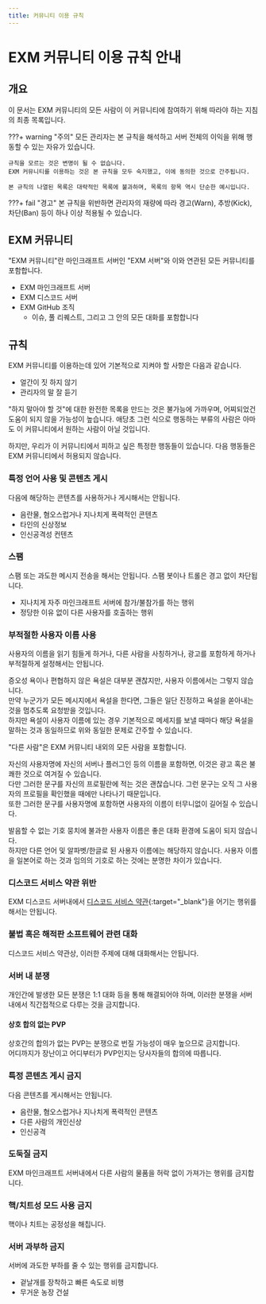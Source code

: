 ```yaml
---
title: 커뮤니티 이용 규칙
---
```

# EXM 커뮤니티 이용 규칙 안내
## 개요
이 문서는 EXM 커뮤니티의 모든 사람이 이 커뮤니티에 참여하기 위해 따라야 하는 지침의 최종 목록입니다.

???+ warning "주의"
    모든 관리자는 본 규칙을 해석하고 서버 전체의 이익을 위해 행동할 수 있는 자유가 있습니다.

    규칙을 모르는 것은 변명이 될 수 없습니다.
    EXM 커뮤니티를 이용하는 것은 본 규칙을 모두 숙지했고, 이에 동의한 것으로 간주됩니다.

    본 규칙의 나열된 목록은 대략적인 목록에 불과하며, 목록의 항목 역시 단순한 예시입니다.

???+ fail "경고"
    본 규칙을 위반하면 관리자의 재량에 따라 경고(Warn), 추방(Kick), 차단(Ban) 등이 하나 이상 적용될 수 있습니다.


## EXM 커뮤니티
"EXM 커뮤니티"란 마인크래프트 서버인 "EXM 서버"와 이와 연관된 모든 커뮤니티를 포함합니다.

  * EXM 마인크래프트 서버
  * EXM 디스코드 서버
  * EXM GitHub 조직
    * 이슈, 풀 리퀘스트, 그리고 그 안의 모든 대화를 포함합니다

## 규칙
EXM 커뮤니티를 이용하는데 있어 기본적으로 지켜야 할 사항은 다음과 같습니다.

  * 얼간이 짓 하지 않기
  * 관리자의 말 잘 듣기

"하지 말아야 할 것"에 대한 완전한 목록을 만드는 것은 불가능에 가까우며, 어찌되었건 도움이 되지 않을 가능성이 높습니다.
애당초 그런 식으로 행동하는 부류의 사람은 아마도 이 커뮤니티에서 원하는 사람이 아닐 것입니다.

하지만, 우리가 이 커뮤니티에서 피하고 싶은 특정한 행동들이 있습니다. 다음 행동들은 EXM 커뮤니티에서 허용되지 않습니다.

### 특정 언어 사용 및 콘텐츠 게시
다음에 해당하는 콘텐츠를 사용하거나 게시해서는 안됩니다.

  * 음란물, 혐오스럽거나 지나치게 폭력적인 콘텐츠
  * 타인의 신상정보
  * 인신공격성 컨텐츠

### 스팸
스팸 또는 과도한 메시지 전송을 해서는 안됩니다. 스팸 봇이나 트롤은 경고 없이 차단됩니다.

  * 지나치게 자주 마인크래프트 서버에 참가/불참가를 하는 행위
  * 정당한 이유 없이 다른 사용자를 호출하는 행위

### 부적절한 사용자 이름 사용
사용자의 이름을 읽기 힘들게 하거나, 다른 사람을 사칭하거나, 광고를 포함하게 하거나 부적절하게 설정해서는 안됩니다.

증오성 욕이나 편협하지 않은 욕설은 대부분 괜찮지만, 사용자 이름에서는 그렇지 않습니다.  
만약 누군가가 모든 메시지에서 욕설을 한다면, 그들은 일단 진정하고 욕설을 쏟아내는 것을 멈추도록 요청받을 것입니다.  
하지만 욕설이 사용자 이름에 있는 경우 기본적으로 메세지를 보낼 때마다 해당 욕설을 말하는 것과 동일하므로 위와 동일한 문제로 간주할 수 있습니다.

"다른 사람"은 EXM 커뮤니티 내외의 모든 사람을 포함합니다.

자신의 사용자명에 자신의 서버나 플러그인 등의 이름을 포함하면, 이것은 광고 혹은 불쾌한 것으로 여겨질 수 있습니다.  
다만 그러한 문구를 자신의 프로필란에 적는 것은 괜찮습니다. 그런 문구는 오직 그 사용자의 프로필을 확인했을 때에만 나타나기 때문입니다.  
또한 그러한 문구를 사용자명에 포함하면 사용자의 이름이 터무니없이 길어질 수 있습니다.

발음할 수 없는 기호 뭉치에 불과한 사용자 이름은 좋은 대화 환경에 도움이 되지 않습니다.  
하지만 다른 언어 및 알파벳/한글로 된 사용자 이름에는 해당하지 않습니다. 사용자 이름을 일본어로 하는 것과 임의의 기호로 하는 것에는 분명한 차이가 있습니다.

### 디스코드 서비스 약관 위반
EXM 디스코드 서버내에서 [디스코드 서비스 약관](https://discord.com/terms){:target="_blank"}을 어기는 행위를 해서는 안됩니다.

### 불법 혹은 해적판 소프트웨어 관련 대화
디스코드 서비스 약관상, 이러한 주제에 대해 대화해서는 안됩니다.

### 서버 내 분쟁
개인간에 발생한 모든 분쟁은 1:1 대화 등을 통해 해결되어야 하며, 이러한 분쟁을 서버 내에서 직간접적으로 다루는 것을 금지합니다.

#### 상호 합의 없는 PVP
상호간의 합의가 없는 PVP는 분쟁으로 번질 가능성이 매우 높으므로 금지합니다.  
어디까지가 장난이고 어디부터가 PVP인지는 당사자들의 합의에 따릅니다.

### 특정 콘텐츠 게시 금지
다음 콘텐츠를 게시해서는 안됩니다.

  * 음란물, 혐오스럽거나 지나치게 폭력적인 콘텐츠
  * 다른 사람의 개인신상
  * 인신공격

### 도둑질 금지
EXM 마인크래프트 서버내에서 다른 사람의 물품을 허락 없이 가져가는 행위를 금지합니다.

### 핵/치트성 모드 사용 금지
핵이나 치트는 공정성을 해칩니다.

### 서버 과부하 금지
서버에 과도한 부하를 줄 수 있는 행위를 금지합니다.

  * 겉날개를 장착하고 빠른 속도로 비행
  * 무거운 농장 건설
